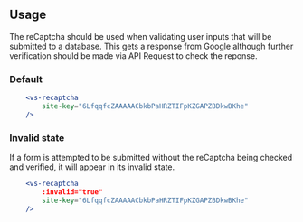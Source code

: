 ## Usage
The reCaptcha should be used when validating user inputs that will be submitted
to a database. This gets a response from Google although further verification should
be made via API Request to check the reponse.

### Default
```jsx
    <vs-recaptcha
        site-key="6LfqqfcZAAAAACbkbPaHRZTIFpKZGAPZBDkwBKhe"
    />
```

### Invalid state
If a form is attempted to be submitted without the reCaptcha being checked and verified,
it will appear in its invalid state.
```jsx
    <vs-recaptcha
        :invalid="true"
        site-key="6LfqqfcZAAAAACbkbPaHRZTIFpKZGAPZBDkwBKhe"
    />
```
